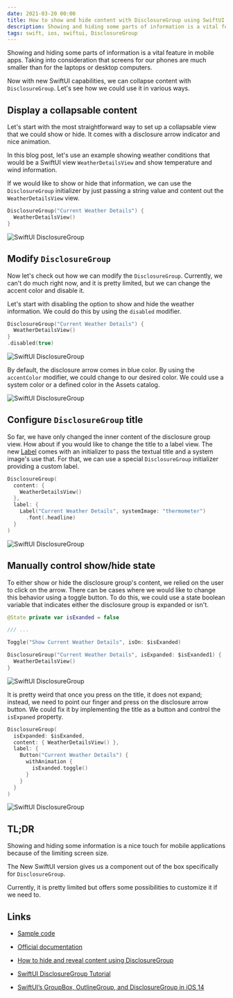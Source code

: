 ```yaml
---
date: 2021-03-20 00:00
title: How to show and hide content with DisclosureGroup using SwiftUI
description: Showing and hiding some parts of information is a vital feature in mobile apps. Taking into consideration that screens for our phones are much smaller than for the laptops or desktop computers. Now with new SwiftUI capabilities, we can collapse content with `DisclosureGroup`. Let's see how we could use it in various ways.
tags: swift, ios, swiftui, DisclosureGroup
---
```


Showing and hiding some parts of information is a vital feature in mobile apps. Taking into consideration that screens for our phones are much smaller than for the laptops or desktop computers.

Now with new SwiftUI capabilities, we can collapse content with `DisclosureGroup`. Let's see how we could use it in various ways.

## Display a collapsable content

Let's start with the most straightforward way to set up a collapsable view that we could show or hide. It comes with a disclosure arrow indicator and nice animation.

In this blog post, let's use an example showing weather conditions that would be a SwiftUI view `WeatherDetailsView` and show temperature and wind information.

If we would like to show or hide that information, we can use the `DisclosureGroup` initializer by just passing a string value and content out the `WeatherDetailsView` view.

```swift
DisclosureGroup("Current Weather Details") {
  WeatherDetailsView()
}
```

![SwiftUI DisclosureGroup](/assets/disclosuregroup-swiftui/disclosuregroup-string-init.gif)

## Modify `DisclosureGroup`

Now let's check out how we can modify the `DisclosureGroup`. Currently, we can't do much right now, and it is pretty limited, but we can change the accent color and disable it.

Let's start with disabling the option to show and hide the weather information. We could do this by using the `disabled` modifier.

```swift
DisclosureGroup("Current Weather Details") {
  WeatherDetailsView()
}
.disabled(true)
```

![SwiftUI DisclosureGroup](/assets/disclosuregroup-swiftui/disclosuregroup-disabled.png)

By default, the disclosure arrow comes in blue color. By using the `accentColor` modifier, we could change to our desired color. We could use a system color or a defined color in the Assets catalog.

![SwiftUI DisclosureGroup](/assets/disclosuregroup-swiftui/disclosuregroup-accent-color.png)

## Configure `DisclosureGroup` title

So far, we have only changed the inner content of the disclosure group view. How about if you would like to change the title to a label view. The new [Label](https://developer.apple.com/documentation/swiftui/label) comes with an initializer to pass the textual title and a system image's use that. For that, we can use a special `DisclosureGroup` initializer providing a custom label.

```swift
DisclosureGroup(
  content: {
    WeatherDetailsView()
  },
  label: {
    Label("Current Weather Details", systemImage: "thermometer")
      .font(.headline)
  }
)
```

![SwiftUI DisclosureGroup](/assets/disclosuregroup-swiftui/disclosuregroup-custom-label.png)

## Manually control show/hide state

To either show or hide the disclosure group's content, we relied on the user to click on the arrow. There can be cases where we would like to change this behavior using a toggle button. To do this, we could use a state boolean variable that indicates either the disclosure group is expanded or isn't.

```swift
@State private var isExanded = false

/// ...

Toggle("Show Current Weather Details", isOn: $isExanded)

DisclosureGroup("Current Weather Details", isExpanded: $isExanded1) {
  WeatherDetailsView()
}
```

![SwiftUI DisclosureGroup](/assets/disclosuregroup-swiftui/disclosuregroup-isExpanded-toggle.gif)

It is pretty weird that once you press on the title, it does not expand; instead, we need to point our finger and press on the disclosure arrow button. We could fix it by implementing the title as a button and control the `isExpaned` property.

```swift
DisclosureGroup(
  isExpanded: $isExanded,
  content: { WeatherDetailsView() },
  label: {
    Button("Current Weather Details") {
      withAnimation {
        isExanded.toggle()
      }
    }
  }
)
```

![SwiftUI DisclosureGroup](/assets/disclosuregroup-swiftui/disclosuregroup-isExpanded-label-button.gif)

## TL;DR

Showing and hiding some information is a nice touch for mobile applications because of the limiting screen size.

The New SwiftUI version gives us a component out of the box specifically for `DisclosureGroup`.

Currently, it is pretty limited but offers some possibilities to customize it if we need to.

## Links

* [Sample code](https://github.com/fassko/swiftui-DisclosureGroup)

* [Official documentation](https://developer.apple.com/documentation/swiftui/disclosuregroup)
* [How to hide and reveal content using DisclosureGroup](https://www.hackingwithswift.com/quick-start/swiftui/how-to-hide-and-reveal-content-using-disclosuregroup)
* [SwiftUI DisclosureGroup Tutorial](https://www.ioscreator.com/tutorials/swiftui-disclosure-group-tutorial)
* [SwiftUI’s GroupBox, OutlineGroup, and DisclosureGroup in iOS 14](https://betterprogramming.pub/swiftuis-groupbox-outlinegroup-and-disclosuregroup-in-ios-14-cf9fb127cdc0)
